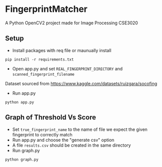 # FingerprintMatcher
A Python OpenCV2 project made for Image Processing CSE3020

## Setup
- Install packages with req file or maunually install
```
pip install -r requirements.txt
```
- Open app.py and set `REAL_FINGERPRINT_DIRECTORY` and `scanned_fingerprint_filename`

Dataset sourced from https://www.kaggle.com/datasets/ruizgara/socofing

- Run app.py
```
python app.py
```
## Graph of Threshold Vs Score
- Set `true_fingerprint_name` to the name of file we expect the given fingerprint to correctly match
- Run app.py and choose the "generate csv" option
- A file `results.csv` should be created in the same directory
- Run graph.py
```
python graph.py
```